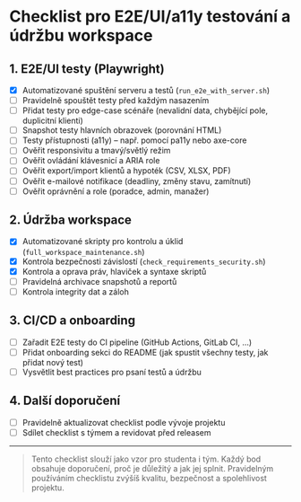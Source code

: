 # Checklist pro E2E/UI/a11y testování a údržbu workspace

## 1. E2E/UI testy (Playwright)
- [x] Automatizované spuštění serveru a testů (`run_e2e_with_server.sh`)
- [ ] Pravidelně spouštět testy před každým nasazením
- [ ] Přidat testy pro edge-case scénáře (nevalidní data, chybějící pole, duplicitní klienti)
- [ ] Snapshot testy hlavních obrazovek (porovnání HTML)
- [ ] Testy přístupnosti (a11y) – např. pomocí pa11y nebo axe-core
- [ ] Ověřit responsivitu a tmavý/světlý režim
- [ ] Ověřit ovládání klávesnicí a ARIA role
- [ ] Ověřit export/import klientů a hypoték (CSV, XLSX, PDF)
- [ ] Ověřit e-mailové notifikace (deadliny, změny stavu, zamítnutí)
- [ ] Ověřit oprávnění a role (poradce, admin, manažer)

## 2. Údržba workspace
- [x] Automatizované skripty pro kontrolu a úklid (`full_workspace_maintenance.sh`)
- [x] Kontrola bezpečnosti závislostí (`check_requirements_security.sh`)
- [x] Kontrola a oprava práv, hlaviček a syntaxe skriptů
- [ ] Pravidelná archivace snapshotů a reportů
- [ ] Kontrola integrity dat a záloh

## 3. CI/CD a onboarding
- [ ] Zařadit E2E testy do CI pipeline (GitHub Actions, GitLab CI, ...)
- [ ] Přidat onboarding sekci do README (jak spustit všechny testy, jak přidat nový test)
- [ ] Vysvětlit best practices pro psaní testů a údržbu

## 4. Další doporučení
- [ ] Pravidelně aktualizovat checklist podle vývoje projektu
- [ ] Sdílet checklist s týmem a revidovat před releasem

---

> Tento checklist slouží jako vzor pro studenta i tým. Každý bod obsahuje doporučení, proč je důležitý a jak jej splnit. Pravidelným používáním checklistu zvýšíš kvalitu, bezpečnost a spolehlivost projektu.
